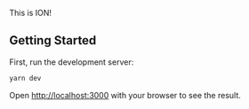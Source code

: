 This is ION!

## Getting Started

First, run the development server:

```bash
yarn dev
```

Open [http://localhost:3000](http://localhost:3000) with your browser to see the result.
